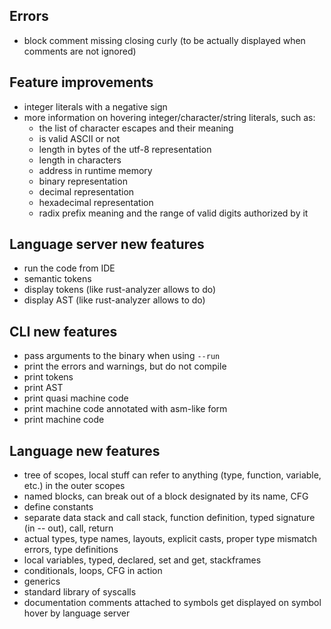 ## Errors
- block comment missing closing curly (to be actually displayed when comments are not ignored)

## Feature improvements
- integer literals with a negative sign
- more information on hovering integer/character/string literals, such as:
  - the list of character escapes and their meaning
  - is valid ASCII or not
  - length in bytes of the utf-8 representation
  - length in characters
  - address in runtime memory
  - binary representation
  - decimal representation
  - hexadecimal representation
  - radix prefix meaning and the range of valid digits authorized by it

## Language server new features
- run the code from IDE
- semantic tokens
- display tokens (like rust-analyzer allows to do)
- display AST (like rust-analyzer allows to do)

## CLI new features
- pass arguments to the binary when using `--run`
- print the errors and warnings, but do not compile
- print tokens
- print AST
- print quasi machine code
- print machine code annotated with asm-like form
- print machine code

## Language new features
- tree of scopes, local stuff can refer to anything (type, function, variable, etc.) in the outer scopes
- named blocks, can break out of a block designated by its name, CFG
- define constants
- separate data stack and call stack, function definition, typed signature (in -- out), call, return
- actual types, type names, layouts, explicit casts, proper type mismatch errors, type definitions
- local variables, typed, declared, set and get, stackframes
- conditionals, loops, CFG in action
- generics
- standard library of syscalls
- documentation comments attached to symbols get displayed on symbol hover by language server
